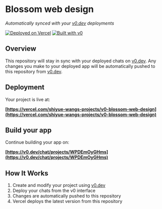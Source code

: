 # Blossom web design

*Automatically synced with your [v0.dev](https://v0.dev) deployments*

[![Deployed on Vercel](https://img.shields.io/badge/Deployed%20on-Vercel-black?style=for-the-badge&logo=vercel)](https://vercel.com/shiyue-wangs-projects/v0-blossom-web-design)
[![Built with v0](https://img.shields.io/badge/Built%20with-v0.dev-black?style=for-the-badge)](https://v0.dev/chat/projects/WPDEmOyGHms)

## Overview

This repository will stay in sync with your deployed chats on [v0.dev](https://v0.dev).
Any changes you make to your deployed app will be automatically pushed to this repository from [v0.dev](https://v0.dev).

## Deployment

Your project is live at:

**[https://vercel.com/shiyue-wangs-projects/v0-blossom-web-design](https://vercel.com/shiyue-wangs-projects/v0-blossom-web-design)**

## Build your app

Continue building your app on:

**[https://v0.dev/chat/projects/WPDEmOyGHms](https://v0.dev/chat/projects/WPDEmOyGHms)**

## How It Works

1. Create and modify your project using [v0.dev](https://v0.dev)
2. Deploy your chats from the v0 interface
3. Changes are automatically pushed to this repository
4. Vercel deploys the latest version from this repository
